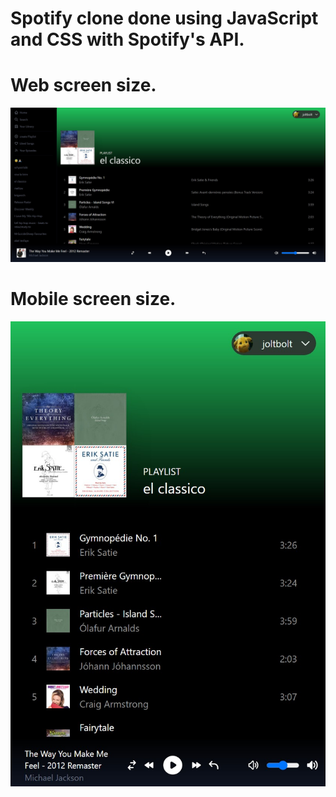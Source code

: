 # Spotify clone done using JavaScript and CSS with Spotify's API.

# Web screen size.
![alt text](https://github.com/whokegard/Spotify-website/blob/master/Spotify-web.jpg)
# Mobile screen size.
![alt text](https://github.com/whokegard/Spotify-website/blob/master/Spotify-small.jpg)
